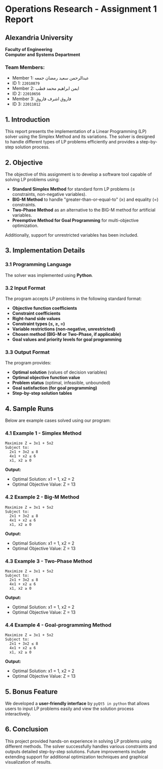 # Operations Research - Assignment 1 Report

## Alexandria University  
**Faculty of Engineering**  
**Computer and Systems Department**  

### Team Members:
- Member 1: عبدالرحمن سعيد رمضان جمعه
- ID 1:     `22010879`
- Member 2: ايمن ابراهيم محمد قطب
- ID 2: `22010656`
- Member 3: فاروق اشرف فاروق
- ID 3: `22011012`

##

## 1. Introduction
This report presents the implementation of a Linear Programming (LP) solver using the Simplex Method and its variations. The solver is designed to handle different types of LP problems efficiently and provides a step-by-step solution process.

## 2. Objective
The objective of this assignment is to develop a software tool capable of solving LP problems using:
- **Standard Simplex Method** for standard form LP problems (≤ constraints, non-negative variables).
- **BIG-M Method** to handle "greater-than-or-equal-to" (≥) and equality (=) constraints.
- **Two-Phase Method** as an alternative to the BIG-M method for artificial variables.
- **Preemptive Method for Goal Programming** for multi-objective optimization.

Additionally, support for unrestricted variables has been included.

## 3. Implementation Details

### 3.1 Programming Language
The solver was implemented using **Python**.

### 3.2 Input Format
The program accepts LP problems in the following standard format:
- **Objective function coefficients**
- **Constraint coefficients**
- **Right-hand side values**
- **Constraint types (≤, ≥, =)**
- **Variable restrictions (non-negative, unrestricted)**
- **Chosen method (BIG-M or Two-Phase, if applicable)**
- **Goal values and priority levels for goal programming**

### 3.3 Output Format
The program provides:
- **Optimal solution** (values of decision variables)
- **Optimal objective function value**
- **Problem status** (optimal, infeasible, unbounded)
- **Goal satisfaction (for goal programming)**
- **Step-by-step solution tables**

## 4. Sample Runs
Below are example cases solved using our program:

### 4.1 Example 1 - Simplex Method
```
Maximize Z = 3x1 + 5x2
Subject to:
  2x1 + 3x2 ≤ 8
  4x1 + x2 ≤ 6
  x1, x2 ≥ 0
```
**Output:**
- Optimal Solution: x1 = 1, x2 = 2
- Optimal Objective Value: Z = 13

### 4.2 Example 2 - Big-M Method
```
Maximize Z = 3x1 + 5x2
Subject to:
  2x1 + 3x2 ≤ 8
  4x1 + x2 ≤ 6
  x1, x2 ≥ 0
```
**Output:**
- Optimal Solution: x1 = 1, x2 = 2
- Optimal Objective Value: Z = 13
### 4.3 Example 3 - Two-Phase Method
```
Maximize Z = 3x1 + 5x2
Subject to:
  2x1 + 3x2 ≤ 8
  4x1 + x2 ≤ 6
  x1, x2 ≥ 0
```
**Output:**
- Optimal Solution: x1 = 1, x2 = 2
- Optimal Objective Value: Z = 13
### 4.4 Example 4 - Goal-programming Method
```
Maximize Z = 3x1 + 5x2
Subject to:
  2x1 + 3x2 ≤ 8
  4x1 + x2 ≤ 6
  x1, x2 ≥ 0
```
**Output:**
- Optimal Solution: x1 = 1, x2 = 2
- Optimal Objective Value: Z = 13

## 5. Bonus Feature
We developed a **user-friendly interface** by `pyQt5 in python` that allows users to input LP problems easily and view the solution process interactively.

## 6. Conclusion
This project provided hands-on experience in solving LP problems using different methods. The solver successfully handles various constraints and outputs detailed step-by-step solutions. Future improvements include extending support for additional optimization techniques and graphical visualization of results.
